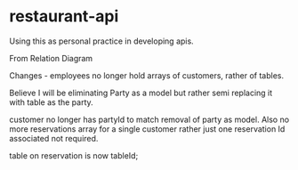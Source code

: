 # restaurant-api
Using this as personal practice in developing apis.



From Relation Diagram

Changes - employees no longer hold arrays of customers, rather of tables.

Believe I will be eliminating Party as a model but rather semi replacing it with table as the party.

customer no longer has partyId to match removal of party as model. Also no more reservations array for a single customer rather just one reservation Id associated not required.

table on reservation is now tableId;
